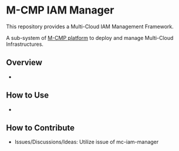 # M-CMP IAM Manager

This repository provides a Multi-Cloud IAM Management Framework. 

A sub-system of [M-CMP platform](https://github.com/m-cmp/docs/tree/main) to deploy and manage Multi-Cloud Infrastructures. 

## Overview

- 

## How to Use

- 

## How to Contribute

- Issues/Discussions/Ideas: Utilize issue of mc-iam-manager
